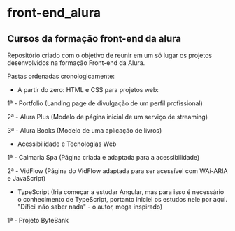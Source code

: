 # front-end_alura
## Cursos da formação front-end da alura
Repositório criado com o objetivo de reunir em um só lugar os projetos desenvolvidos na formação Front-end da Alura.

Pastas ordenadas cronologicamente:

- A partir do zero: HTML e CSS para projetos web:

1ª - Portfolio (Landing page de divulgação de um perfil profissional)

2ª - Alura Plus (Modelo de página inicial de um serviço de streaming)

3ª - Alura Books (Modelo de uma aplicação de livros)

- Acessibilidade e Tecnologias Web

1ª - Calmaria Spa (Página criada e adaptada para a acessibilidade)

2ª - VidFlow (Página do VidFlow adaptada para ser acessível com WAi-ARIA e JavaScript)

- TypeScript (Iria começar a estudar Angular, mas para isso é necessário o conhecimento de TypeScript, portanto iniciei os estudos nele por aqui. "Díficil não saber nada" - o autor, mega inspirado)

1ª - Projeto ByteBank
